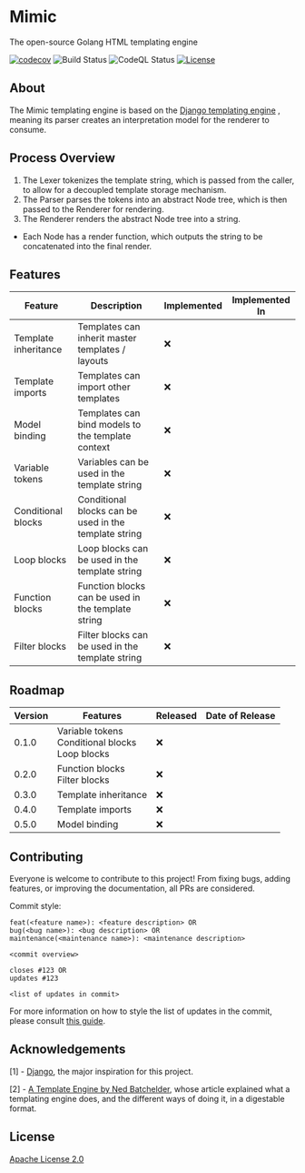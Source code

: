 # Mimic

The open-source Golang HTML templating engine

[![codecov](https://codecov.io/gh/omnilium/mimic/branch/main/graph/badge.svg?token=AJWOFHKOX7)](https://codecov.io/gh/omnilium/mimic)
![Build Status](https://github.com/omnilium/mimic/actions/workflows/go.yml/badge.svg)
![CodeQL Status](https://github.com/omnilium/mimic/actions/workflows/codeql-analysis.yml/badge.svg)
[![License](https://img.shields.io/badge/License-Apache_2.0-blue.svg)](https://opensource.org/licenses/Apache-2.0)

## About

The Mimic templating engine is based on
the [Django templating engine](https://github.com/django/django/blob/a46bc327e70f81b66800780edf3830f6137a89e3/django/template/base.py)
, meaning its parser creates an interpretation model for the renderer to consume.

## Process Overview

1. The Lexer tokenizes the template string, which is passed from the caller, to allow for a decoupled template storage
   mechanism.
2. The Parser parses the tokens into an abstract Node tree, which is then passed to the Renderer for rendering.
3. The Renderer renders the abstract Node tree into a string.

- Each Node has a render function, which outputs the string to be concatenated into the final render.

## Features

| Feature              | Description                                           | Implemented | Implemented In |
|----------------------|-------------------------------------------------------|-------------|----------------|
| Template inheritance | Templates can inherit master templates / layouts      | :x:         |                |
| Template imports     | Templates can import other templates                  | :x:         |                |
| Model binding        | Templates can bind models to the template context     | :x:         |                |
| Variable tokens      | Variables can be used in the template string          | :x:         |                |
| Conditional blocks   | Conditional blocks can be used in the template string | :x:         |                |
| Loop blocks          | Loop blocks can be used in the template string        | :x:         |                |
| Function blocks      | Function blocks can be used in the template string    | :x:         |                |
| Filter blocks        | Filter blocks can be used in the template string      | :x:         |                |

## Roadmap

| Version | Features                                                 | Released | Date of Release |
|---------|----------------------------------------------------------|----------|-----------------|
| 0.1.0   | Variable tokens<br />Conditional blocks<br />Loop blocks | :x:      |                 |
| 0.2.0   | Function blocks<br />Filter blocks                       | :x:      |                 |
| 0.3.0   | Template inheritance                                     | :x:      |                 |
| 0.4.0   | Template imports                                         | :x:      |                 |
| 0.5.0   | Model binding                                            | :x:      |                 |

## Contributing

Everyone is welcome to contribute to this project! From fixing bugs, adding features, or improving the documentation,
all PRs are considered.

Commit style:

```
feat(<feature name>): <feature description> OR
bug(<bug name>): <bug description> OR
maintenance(<maintenance name>): <maintenance description>

<commit overview>

closes #123 OR
updates #123

<list of updates in commit>
```

For more information on how to style the list of updates in the commit, please
consult [this guide](https://gist.github.com/parmentf/035de27d6ed1dce0b36a).

## Acknowledgements

[1] - [Django](https://www.djangoproject.com/), the major inspiration for this project.

[2] - [A Template Engine by Ned Batchelder](https://aosabook.org/en/500L/a-template-engine.html), whose article
explained what a templating engine does, and the different ways of doing it, in a digestable format.

## License

[Apache License 2.0](https://www.apache.org/licenses/LICENSE-2.0)